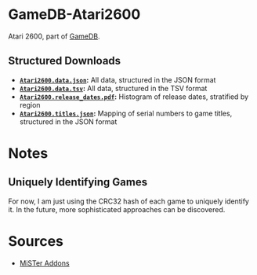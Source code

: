 # GameDB-Atari2600
Atari 2600, part of [GameDB](https://github.com/niemasd/GameDB).

## Structured Downloads
* **[`Atari2600.data.json`](https://github.com/niemasd/GameDB-Atari2600/releases/latest/download/Atari2600.data.json):** All data, structured in the JSON format
* **[`Atari2600.data.tsv`](https://github.com/niemasd/GameDB-Atari2600/releases/latest/download/Atari2600.data.tsv):** All data, structured in the TSV format
* **[`Atari2600.release_dates.pdf`](https://github.com/niemasd/GameDB-Atari2600/releases/latest/download/Atari2600.release_dates.pdf):** Histogram of release dates, stratified by region
* **[`Atari2600.titles.json`](https://github.com/niemasd/GameDB-Atari2600/releases/latest/download/Atari2600.titles.json):** Mapping of serial numbers to game titles, structured in the JSON format

# Notes

## Uniquely Identifying Games

For now, I am just using the CRC32 hash of each game to uniquely identify it. In the future, more sophisticated approaches can be discovered.

# Sources

* [MiSTer Addons](https://misteraddons.com/)

